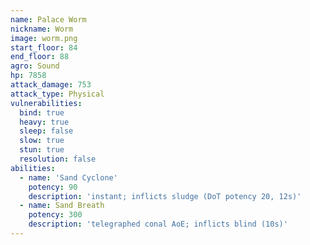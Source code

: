 ```yaml
---
name: Palace Worm
nickname: Worm
image: worm.png
start_floor: 84
end_floor: 88
agro: Sound
hp: 7858
attack_damage: 753
attack_type: Physical
vulnerabilities:
  bind: true
  heavy: true
  sleep: false
  slow: true
  stun: true
  resolution: false
abilities:
  - name: 'Sand Cyclone'
    potency: 90
    description: 'instant; inflicts sludge (DoT potency 20, 12s)'
  - name: Sand Breath
    potency: 300
    description: 'telegraphed conal AoE; inflicts blind (10s)'
---
```


